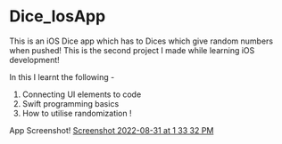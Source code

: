 # Dice_IosApp

This is an iOS Dice app which has to Dices which give random numbers when pushed!
This is the second project I made while learning iOS development!

In this I learnt the following - 
1. Connecting UI elements to code
2. Swift programming basics 
3. How to utilise randomization !

App Screenshot!
[Screenshot 2022-08-31 at 1 33 32 PM](https://user-images.githubusercontent.com/72563740/187625759-1685f5b5-7c0d-4a56-8c13-8d9fa789856a.jpg)
